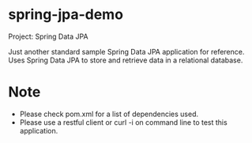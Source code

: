 # spring-jpa-demo

Project: Spring Data JPA

Just another standard sample Spring Data JPA application for reference.
Uses Spring Data JPA to store and retrieve data in a relational database.

# Note
- Please check pom.xml for a list of dependencies used.
- Please use a restful client or curl -i on command line to test this application.
